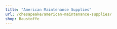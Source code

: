 ```yaml
---
title: "American Maintenance Supplies"
url: /chesapeake/american-maintenance-supplies/
shop: Baustoffe
---
```

